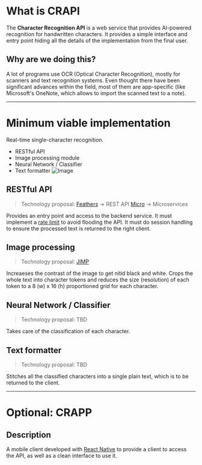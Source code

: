 # What is CRAPI
The **Character Recognition API** is a web service that provides AI-powered recognition for handwritten characters. It provides a simple interface and entry point hiding all the details of the implementation from the final user.


## Why are we doing this?


A lot of programs use OCR (Optical Character Recognition), mostly for scanners and text recognition systems. Even thought there have been significant advances within the field, most of them are app-specific (like Microsoft's OneNote, which allows to import the scanned text to a note).


------------------------------
# Minimum viable implementation
Real-time single-character recognition.
- RESTful API
- Image processing module
- Neural Network / Classifier
- Text formatter
![Image](https://user-images.githubusercontent.com/15201480/27545499-9218effe-5a55-11e7-8f02-e5bff71c01bc.png)
## RESTful API
> Technology proposal:
> [Feathers](https://feathersjs.com) -> REST API
> [Micro](https://github.com/zeit/micro) -> Microservices

Provides an entry point and access to the backend service. It must implement a [rate limit](http://nordicapis.com/stemming-the-flood-how-to-rate-limit-an-api/) to avoid flooding the API. It must do session handling to ensure the processed text is returned to the right client.


## Image processing
> Technology proposal: [JIMP](https://github.com/oliver-moran/jimp)


Increaeses the contrast of the image to get nitid black and white. Crops the whole text into character tokens and reduces the size (resolution) of each token to a 8 (w) x 16 (h) proportioned grid for each character.


## Neural Network / Classifier
> Technology proposal: TBD


Takes care of the classification of each character.


## Text formatter
> Technology proposal: TBD


Stitches all the classified characters into a single plain text, which is to be returned to the client.


------------------------------


# Optional: CRAPP
## Description
A mobile client developed with [React Native](https://facebook.github.io/react-native/) to provide a client to access the API, as well as a clean interface to use it.
